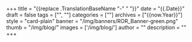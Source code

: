 +++ 
title = "{{replace .TranslationBaseName "-" " "}}" 
date = "{{.Date}}"
draft = false 
tags = ["", ""] 
categories = [""] 
archives = ["{{now.Year}}"]
style = "card-plain" 
banner = "/img/banners/ROR_Banner-green.png" 
thumb = "/img/blog/" 
images = ['/img/blog/']
author = "" 
description = ""
+++ 

<!-- Commonly used content 

{{< figure src="/img/blog/" class="featured-figure" alt="" >}}

{{% callout color="green" icon="fa-info" %}} 
{{% /callout %}}

{{< figure src="/img/blog/" class="blog-figure" alt="" >}}

{{< youtube id="" title="" >}}

{{% callout icon="fa-envelope" %}} 
Write us at support@ror.org with any comments or questions.
{{% /callout %}} 
-->
